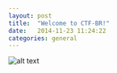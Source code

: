 ```yaml
---
layout: post
title:  "Welcome to CTF-BR!"
date:   2014-11-23 11:24:22
categories: general
---
```

![alt text][working]


[working]: http://4.bp.blogspot.com/_473nrD5vEv8/S8HRvj5KPLI/AAAAAAAACcU/d6imzygau2E/s1600/working-man.jpg "Estamos trabalhando.. quase lá"
